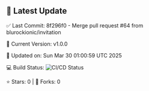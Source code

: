 ## 🚀 Latest Update

✅ Last Commit: 8f296f0 - Merge pull request #64 from blurockionic/invitation

🌟 Current Version: v1.0.0

📅 Updated on: Sun Mar 30 01:00:59 UTC 2025

💻 Build Status: ![CI/CD Status](https://github.com/SaiAryan1784/wedding_frontend/actions/workflows/update-readme.yml/badge.svg)

⭐️ Stars: 0 | 🍴 Forks: 0
